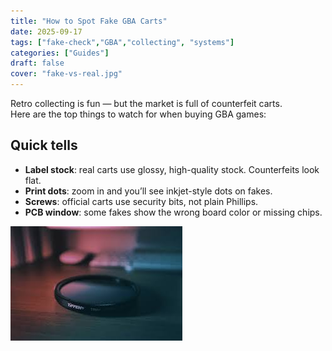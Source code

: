 ```yaml
---
title: "How to Spot Fake GBA Carts"
date: 2025-09-17
tags: ["fake-check","GBA","collecting", "systems"]
categories: ["Guides"]
draft: false
cover: "fake-vs-real.jpg"
---
```

Retro collecting is fun — but the market is full of counterfeit carts.  
Here are the top things to watch for when buying GBA games:

## Quick tells
- **Label stock**: real carts use glossy, high-quality stock. Counterfeits look flat.
- **Print dots**: zoom in and you’ll see inkjet-style dots on fakes.
- **Screws**: official carts use security bits, not plain Phillips.
- **PCB window**: some fakes show the wrong board color or missing chips.

![Real vs fake NES label close-up](fake-vs-real.jpg "Label stock & print dots are the giveaway.")
